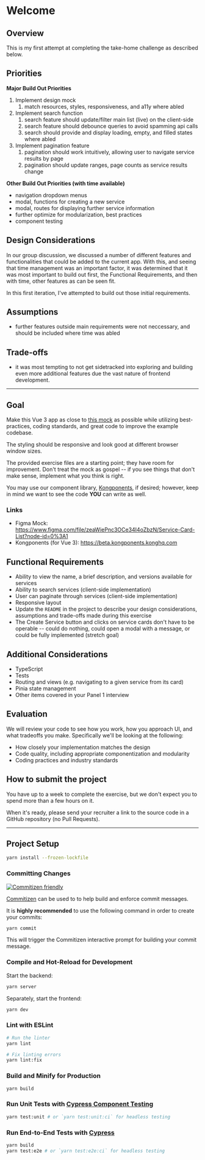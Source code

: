 # Welcome

## Overview
This is my first attempt at completing the take-home challenge as described below.

## Priorities

**Major Build Out Priorities**

1.  Implement design mock
    1. match resources, styles, responsiveness, and a11y where abled
1.  Implement search function
    1. search feature should update/filter main list (live) on the client-side
    1. search feature should debounce queries to avoid spamming api calls
    1. search should provide and display loading, empty, and filled states where abled
1.  Implement pagination feature
    1. pagination should work intuitively, allowing user to navigate service results by page
    1. pagination should update ranges, page counts as service results change


**Other Build Out Priorities (with time available)**

- navigation dropdown menus
- modal, functions for creating a new service
- modal, routes for displaying further service information
- further optimize for modularization, best practices
- component testing

## Design Considerations

In our group discussion, we discussed a number of different features and functionalities that could be added to the current app. With this, and seeing that time management was an important factor, it was determined that it was most important to build out first, the Functional Requirements, and then with time, other features as can be seen fit.

In this first iteration, I've attempted to build out those initial requirements.


## Assumptions

-  further features outside main requirements were not neccessary, and should be included where time was abled

## Trade-offs

- it was most tempting to not get sidetracked into exploring and building even more additional features due the vast nature of frontend development.

___



## Goal

Make this Vue 3 app as close to [this mock](https://www.figma.com/file/zeaWiePnc3OCe34I4oZbzN/Service-Card-List?node-id=0%3A1) as possible while utilizing best-practices, coding standards, and great code to improve the example codebase.

The styling should be responsive and look good at different browser window sizes.

The provided exercise files are a starting point; they have room for improvement. Don't treat the mock as gospel -- if you see things that don't make sense, implement what you think is right.

You may use our component library, [Kongponents](https://beta.kongponents.konghq.com), if desired; however, keep in mind we want to see the code **YOU** can write as well.

### Links

- Figma Mock: <https://www.figma.com/file/zeaWiePnc3OCe34I4oZbzN/Service-Card-List?node-id=0%3A1>
- Kongponents (for Vue 3): <https://beta.kongponents.konghq.com>

## Functional Requirements

- Ability to view the name, a brief description, and versions available for services
- Ability to search services (client-side implementation)
- User can paginate through services (client-side implementation)
- Responsive layout
- Update the `README` in the project to describe your design considerations, assumptions and trade-offs made during this exercise
- The Create Service button and clicks on service cards don't have to be operable -- could do nothing, could open a modal with a message, or could be fully implemented (stretch goal)

## Additional Considerations

- TypeScript
- Tests
- Routing and views (e.g. navigating to a given service from its card)
- Pinia state management
- Other items covered in your Panel 1 interview

## Evaluation

We will review your code to see how you work, how you approach UI, and what tradeoffs you make. Specifically we'll be looking at the following:

- How closely your implementation matches the design
- Code quality, including appropriate componentization and modularity
- Coding practices and industry standards

## How to submit the project

You have up to a week to complete the exercise, but we don't expect you to spend more than a few hours on it.

When it's ready, please send your recruiter a link to the source code in a GitHub repository (no Pull Requests).

---

## Project Setup

```sh
yarn install --frozen-lockfile
```

### Committing Changes

[![Commitizen friendly](https://img.shields.io/badge/commitizen-friendly-brightgreen.svg)](http://commitizen.github.io/cz-cli/)

[Commitizen](https://github.com/commitizen/cz-cli) can be used to to help build and enforce commit messages.

It is __highly recommended__ to use the following command in order to create your commits:

```sh
yarn commit
```

This will trigger the Commitizen interactive prompt for building your commit message.

### Compile and Hot-Reload for Development

Start the backend:

```sh
yarn server
```

Separately, start the frontend:

```sh
yarn dev
```

### Lint with ESLint

```sh
# Run the linter
yarn lint

# Fix linting errors
yarn lint:fix
```

### Build and Minify for Production

```sh
yarn build
```

### Run Unit Tests with [Cypress Component Testing](https://docs.cypress.io/guides/component-testing/introduction)

```sh
yarn test:unit # or `yarn test:unit:ci` for headless testing
```

### Run End-to-End Tests with [Cypress](https://www.cypress.io/)

```sh
yarn build
yarn test:e2e # or `yarn test:e2e:ci` for headless testing
```
